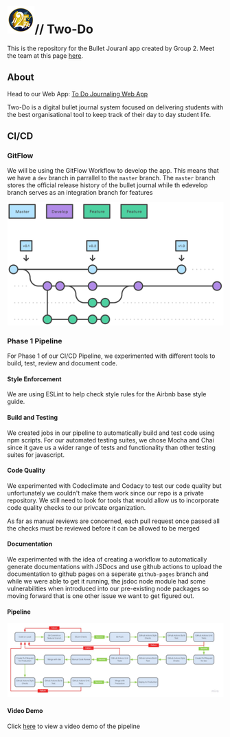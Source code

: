 # <img src="./admin/branding/logo256.png" width="64px" height="64px" />// Two-Do

This is the repository for the Bullet Jouranl app created by Group 2. Meet the team at this page [here](./admin/team.md).

## About

Head to our Web App: [To Do Journaling Web App](https://to-do-journaling.herokuapp.com/)

Two-Do is a digital bullet journal system focused on delivering students with the best organisational tool to keep track of their day to day student life.

## CI/CD

### GitFlow

We will be using the GitFlow Workflow to develop the app. This means that we have a `dev` branch in  parrallel to the `master` branch. The `master` branch stores the official release history of the bullet journal while th edevelop branch serves as an integration branch for features

<img src="./misc/lib/gitflow.svg"/>

### Phase 1 Pipeline

For Phase 1 of our CI/CD Pipeline, we experimented with different tools to build, test, review and document code.

#### Style Enforcement

We are using ESLint to help check style rules for the Airbnb base style guide.

#### Build and Testing

We created jobs in our pipeline to automatically build and test code using npm scripts. For our automated testing suites, we chose Mocha and Chai since it gave us a wider range of tests and functionality than other testing suites for javascript.

#### Code Quality

We experimented with Codeclimate and Codacy to test our code quality but unfortunately we couldn't make them work since our repo is a private repository. We still need to look for tools that would allow us to incorporate code quality checks to our privcate organization.

As far as manual reviews are concerned, each pull request once passed all the checks must be reviewed before it can be allowed to be merged

#### Documentation

We experimented with the idea of creating a workflow to automatically generate documentations with JSDocs and use github actions to upload the documentation to github pages on a seperate `github-pages` branch and while we were able to get it running, the jsdoc node module had some vulnerabilities when introduced into our pre-existing node packages so moving forward that is one other issue we want to get figured out.

#### Pipeline

<img src="./misc/lib/CICD.jpg"/>

#### Video Demo

Click [here](./admin/cipipeline/phase1.mp4) to view a video demo of the pipeline

